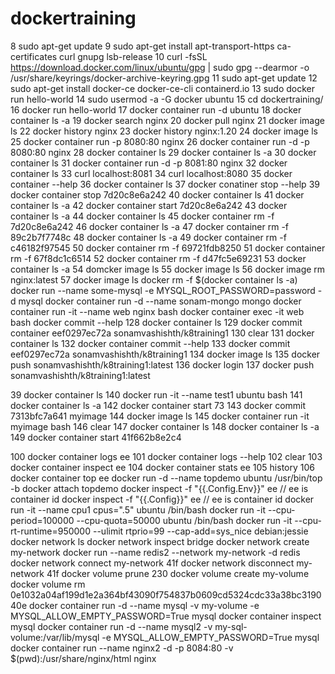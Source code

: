 # dockertraining
 8  sudo apt-get update
    9  sudo apt-get install apt-transport-https ca-certificates curl gnupg lsb-release
   10  curl -fsSL https://download.docker.com/linux/ubuntu/gpg | sudo gpg --dearmor -o /usr/share/keyrings/docker-archive-keyring.gpg
   11  sudo apt-get update
   12  sudo apt-get install docker-ce docker-ce-cli containerd.io
   13  sudo docker run hello-world
   14  sudo usermod -a -G docker ubuntu
   15  cd dockertraining/
   16  docker run hello-world
   17  docker container run -d ubuntu
   18  docker container  ls -a
   19  docker search nginx
   20  docker pull nginx
   21  docker image ls
   22  docker history nginx
   23  docker history nginx:1.20
   24  docker image ls
   25  docker container run -p 8080:80 nginx 
   26  docker container run -d -p 8080:80 nginx
   28  docker container ls
   29  docker container ls -a
   30  docker container ls
   31  docker container run -d -p 8081:80 nginx 
   32  docker container ls
   33  curl localhost:8081
   34  curl localhost:8080
   35  docker container --help
   36  docker container ls
   37  docker conatiner stop --help
   39  docker container stop 7d20c8e6a242
   40  docker container ls
   41  docker container ls -a
   42  docker container start 7d20c8e6a242
   43  docker container ls -a
   44  docker container ls 
   45  docker container rm -f 7d20c8e6a242
   46  docker container ls -a
   47  docker container rm -f 89c2b7f7748c
   48  docker container ls -a
   49  docker container rm -f c46182f97545
   50  docker container rm -f 69721fdb8250
   51  docker container rm -f 67f8dc1c6514
   52  docker container rm -f d47fc5e69231
   53  docker container ls -a
   54  domcker image ls
   55  docker image ls
   56  docker image rm nginx:latest 
   57  docker image ls 
   docker rm -f $(docker container ls -a)
   docker run --name some-mysql -e MYSQL_ROOT_PASSWORD=password -d mysql
   docker container run -d --name sonam-mongo mongo
   docker container run -it --name web nginx bash
   docker container exec -it web bash
docker commit --help
  128  docker container ls
  129  docker commit container eef0297ec72a sonamvashishth/k8training1
  130  clear
  131  docker container ls
  132  docker container commit --help
  133  docker commit eef0297ec72a sonamvashishth/k8training1
  134  docker image ls
  135  docker push sonamvashishth/k8training1:latest
  136  docker login
  137  docker push sonamvashishth/k8training1:latest

  39 docker container ls
140 docker run -it --name test1 ubuntu bash
141 docker container ls -a
142 docker container start 73
143 docker commit 7313bfc7a641 myimage
144 docker image ls
145 docker container run -it myimage bash
146 clear
147 docker container ls
148 docker container ls -a
149 docker container start 41f662b8e2c4

100  docker container logs ee
  101  docker container logs --help
  102  clear
  103  docker container inspect ee
  104  docker container stats ee
  105  history
  106  docker container top ee
  docker run -d --name topdemo ubuntu /usr/bin/top -b
  docker attach topdemo
  docker inspect -f "{{.Config.Env}}" ee // ee is container id
  docker inspect -f "{{.Config}}" ee // ee is container id
  docker run -it --name cpu1 cpus=".5" ubuntu /bin/bash
docker run -it --cpu-period=100000 --cpu-quota=50000 ubuntu /bin/bash
docker run -it --cpu-rt-runtime=950000 --ulimit rtprio=99 --cap-add=sys_nice  debian:jessie
docker network ls
docker network inspect bridge
docker network create my-network
docker run --name redis2 --network my-network -d redis
docker network connect my-network 41f
docker network disconnect my-network 41f
docker volume prune
 230  docker volume create my-volume
  docker volume rm 0e1032a04af199d1e2a364bf43090f754837b0609cd5324cdc33a38bc319040e
  docker container run -d --name mysql -v my-volume -e MYSQL_ALLOW_EMPTY_PASSWORD=True mysql
  docker container inspect mysql
  docker container run -d --name mysql2 -v my-sql-volume:/var/lib/mysql -e MYSQL_ALLOW_EMPTY_PASSWORD=True mysql 
  docker container run --name nginx2 -d -p 8084:80 -v $(pwd):/usr/share/nginx/html nginx